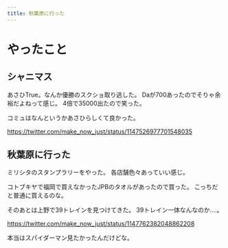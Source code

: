```yaml
---
title: 秋葉原に行った
---
```


# やったこと

## シャニマス

あさひTrue。なんか優勝のスクショ取り逃した。
Daが700あったのでそりゃ余裕だよねって感じ。
4倍で35000出たので笑った。

コミュはなんというかあさひらしくて良かった。

https://twitter.com/make_now_just/status/1147526977701548035

## 秋葉原に行った

ミリシタのスタンプラリーをやった。
各店舗色々あっていい感じ。

コトブキヤで福岡で買えなかったJPBのタオルがあったので買った。
こっちだと普通に買えるのな。

そのあとは上野で39トレインを見つけてきた。
39トレイン一体なんなのか‥‥。

https://twitter.com/make_now_just/status/1147762382048862208

本当はスパイダーマン見たかったんだけどな。
